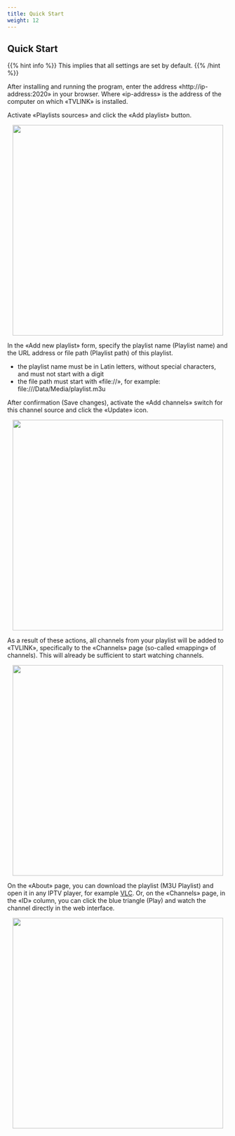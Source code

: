 ```yaml
---
title: Quick Start
weight: 12
---
```


## Quick Start

{{% hint info %}}
This implies that all settings are set by default.
{{% /hint %}}

After installing and running the program, enter the address «http://ip-address:2020» in your browser.
Where «ip-address» is the address of the computer on which «TVLINK» is installed.

Activate «Playlists sources» and click the «Add playlist» button.

<p align="center">
  <a href="/tvlink/quick-start/01.png"><img src="/tvlink/quick-start/01.png" width="480"/></a>
</p>

In the «Add new playlist» form, specify the playlist name (Playlist name) and the URL address or
file path (Playlist path) of this playlist.

+ the playlist name must be in Latin letters, without special characters, and must not start with a digit
+ the file path must start with «file://», for example: file:///Data/Media/playlist.m3u

After confirmation (Save changes), activate the «Add channels» switch for this channel source and click
the «Update» icon.

<p align="center">
  <a href="/tvlink/quick-start/02.png"><img src="/tvlink/quick-start/02.png" width="480"/></a>
</p>

As a result of these actions, all channels from your playlist will be added to «TVLINK», specifically
to the «Channels» page (so-called «mapping» of channels). This will already be sufficient to start watching
channels.

<p align="center">
  <a href="/tvlink/quick-start/03.png"><img src="/tvlink/quick-start/03.png" width="480"/></a>
</p>

On the «About» page, you can download the playlist (M3U Playlist) and open it in any IPTV player,
for example <a target='_blank' href="https://www.videolan.org/vlc/">VLC</a>.
Or, on the «Channels» page, in the «ID» column, you can click the blue triangle (Play)
and watch the channel directly in the web interface.

<p align="center">
  <a href="/tvlink/quick-start/04.png"><img src="/tvlink/quick-start/04.png" width="480"/></a>
</p>
